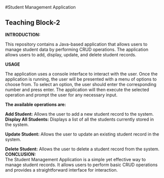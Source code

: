 #Student Management Application
## Teaching Block-2

**INTRODUCTION:**

This repository contains a Java-based application that allows users to manage student data by performing CRUD operations. The application allows users to add, display, update, and delete student records.

**USAGE**  

The application uses a console interface to interact with the user. Once the application is running, the user will be presented with a menu of options to choose from. To select an option, the user should enter the corresponding number and press enter. The application will then execute the selected operation and prompt the user for any necessary input.

**The available operations are:**

**Add Student:** Allows the user to add a new student record to the system.  
**Display All Students:** Displays a list of all the students currently stored in the system.

**Update Student:** Allows the user to update an existing student record in the system.

**Delete Student:** Allows the user to delete a student record from the system.
**CONCLUSION:**  
The Student Management Application is a simple yet effective way to manage student records. It allows users to perform basic CRUD operations and provides a straightforward interface for interaction.